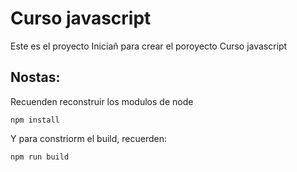# Curso javascript

Este es el proyecto Iniciañ para crear el  poroyecto Curso javascript 

## Nostas: 
Recuenden reconstruir los modulos de node
```
npm install
```

Y para constriorm el build, recuerden:
```
npm run build
```
